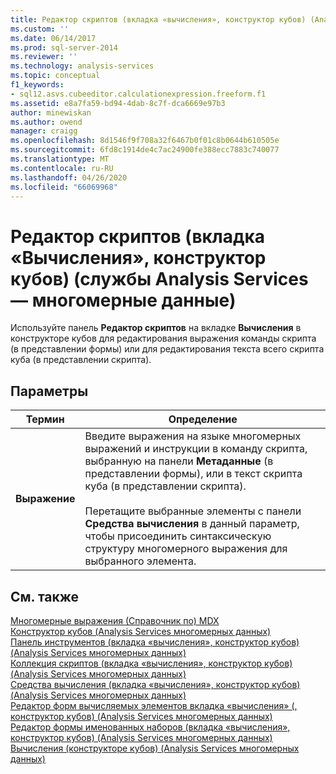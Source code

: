 ```yaml
---
title: Редактор скриптов (вкладка «вычисления», конструктор кубов) (Analysis Services многомерных данных) | Документация Майкрософт
ms.custom: ''
ms.date: 06/14/2017
ms.prod: sql-server-2014
ms.reviewer: ''
ms.technology: analysis-services
ms.topic: conceptual
f1_keywords:
- sql12.asvs.cubeeditor.calculationexpression.freeform.f1
ms.assetid: e8a7fa59-bd94-4dab-8c7f-dca6669e97b3
author: minewiskan
ms.author: owend
manager: craigg
ms.openlocfilehash: 8d1546f9f708a32f6467b0f01c8b0644b610505e
ms.sourcegitcommit: 6fd8c1914de4c7ac24900fe388ecc7883c740077
ms.translationtype: MT
ms.contentlocale: ru-RU
ms.lasthandoff: 04/26/2020
ms.locfileid: "66069968"
---
```

# <a name="script-editor-calculations-tab-cube-designer-analysis-services---multidimensional-data"></a>Редактор скриптов (вкладка «Вычисления», конструктор кубов) (службы Analysis Services — многомерные данные)
  Используйте панель **Редактор скриптов** на вкладке **Вычисления** в конструкторе кубов для редактирования выражения команды скрипта (в представлении формы) или для редактирования текста всего скрипта куба (в представлении скрипта).  
  
## <a name="options"></a>Параметры  
  
|Термин|Определение|  
|----------|----------------|  
|**Выражение**|Введите выражения на языке многомерных выражений и инструкции в команду скрипта, выбранную на панели **Метаданные** (в представлении формы), или в текст скрипта куба (в представлении скрипта).<br /><br /> Перетащите выбранные элементы с панели **Средства вычисления** в данный параметр, чтобы присоединить синтаксическую структуру многомерного выражения для выбранного элемента.|  
  
## <a name="see-also"></a>См. также  
 [Многомерные выражения &#40;Справочник по&#41; MDX](/sql/mdx/multidimensional-expressions-mdx-reference)   
 [Конструктор кубов &#40;Analysis Services многомерных данных&#41;](cube-designer-analysis-services-multidimensional-data.md)   
 [Панель инструментов &#40;вкладка «вычисления», конструктор кубов&#41; &#40;Analysis Services многомерных данных&#41;](toolbar-calculations-tab-cube-designer-analysis-services-multidimensional-data.md)   
 [Коллекция скриптов &#40;вкладка «вычисления», конструктор кубов&#41; &#40;Analysis Services многомерных данных&#41;](script-organizer-cube-designer-analysis-services-multidimensional-data.md)   
 [Средства вычисления &#40;вкладка «вычисления», конструктор кубов&#41; &#40;Analysis Services многомерных данных&#41;](calculation-tools-cube-designer-analysis-services-multidimensional-data.md)   
 [Редактор форм вычисляемых элементов вкладка «вычисления» &#40;, конструктор кубов&#41; &#40;Analysis Services многомерных данных&#41;](calculated-member-form-editor-cube-designer-analysis-services-multidimensional-data.md)   
 [Редактор формы именованных наборов &#40;вкладка «вычисления», конструктор кубов&#41; &#40;Analysis Services многомерных данных&#41;](named-set-form-editor-cube-designer-analysis-services-multidimensional-data.md)   
 [Вычисления &#40;конструкторе кубов&#41; &#40;Analysis Services многомерных данных&#41;](calculations-cube-designer-analysis-services-multidimensional-data.md)  
  
  
